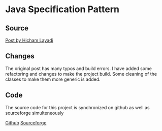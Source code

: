 # Java Specification Pattern

## Source

[Post by Hicham Layadi](http://lhechma.blogspot.com/2018/10/specification-pattern-in-java.html)

## Changes

The original post has many typos and build errors.  I have added
some refactoring and changes to make the project build.  Some cleaning
of the classes to make them more generic is added.

## Code

The source code for this project is synchronized on github as well
as sourceforge simulteneously

[Github](https://github.com/tusharjoshi/java-specification-pattern)
[Sourceforge](https://sourceforge.net/projects/java-specification-pattern/)